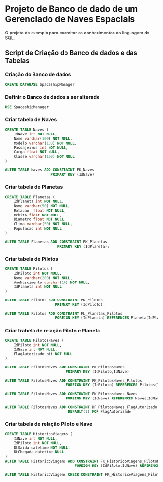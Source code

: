 # Projeto de Banco de dado de um Gerenciado de Naves Espaciais

O projeto de exemplo para exercitar os conhecimentos da linguagem de SQL.

## Script de Criação do Banco de dados e das Tabelas

### Criação do Banco de dados

```sql
CREATE DATABASE SpaceshipManager
```

### Definir o Banco de dados a ser alterado

```sql
USE SpaceshipManager
```

### Criar tabela de Naves

```sql
CREATE TABLE Naves (
	IdNave int NOT NULL,
	Nome varchar(100) NOT NULL,
	Modelo varchar(150) NOT NULL,
	Passajeiros int NOT NULL,
	Carga float NOT NULL,
	Classe varchar(100) NOT NULL
)

ALTER TABLE Naves ADD CONSTRAINT FK_Naves 
                     PRIMARY KEY (IdNave) 
```

### Criar tabela de Planetas

```sql
CREATE TABLE Planetas (
	IdPlaneta int NOT NULL,
	Nome varchar(50) NOT NULL,
	Rotacao  float NOT NULL,
	Orbita float NOT NULL,
	Diametro float NOT NULL,
	Clima varchar(50) NOT NULL,
	Populacao int NOT NULL
)

ALTER TABLE Planetas ADD CONSTRAINT PK_Planetas 
                        PRIMARY KEY (IdPlaneta);

```

### Criar tabela de Pilotos

```sql
CREATE TABLE Pilotos (
	IdPiloto int NOT NULL,
	Nome varchar(200) NOT NULL,
	AnoNascimento varchar(10) NOT NULL,
	IdPlaneta int NOT NULL
)

ALTER TABLE Pilotos ADD CONSTRAINT PK_Pilotos 
                       PRIMARY KEY (IdPiloto)

ALTER TABLE Pilotos ADD CONSTRAINT FL_Planetas_Pilotos 
                       FOREIGN KEY (IdPlaneta) REFERENCES Planeta(IdPlaneta)
```

### Criar trabela de relação Piloto e Planeta


```sql
CREATE TABLE PilotosNaves (
	IdPiloto int NOT NULL,
	IdNave int NOT NULL,
	FlagAutorizado bit NOT NULL
)

ALTER TABLE PilotosNaves ADD CONSTRAINT PK_PilotosNaves 
                            PRIMARY KEY (IdPiloto,IdNave)

ALTER TABLE PilotosNaves ADD CONSTRAINT FK_PilotosNaves_Pilotos 
                            FOREIGN KEY (IdPiloto) REFERENCES Pilotos(IdPiloto)

ALTER TABLE PilotosNaves ADD CONSTRAINT FK_PilotosNaves_Naves 
                            FOREIGN KEY (IdNave) REFERENCES Naves(IdNave)

ALTER TABLE PilotosNaves ADD CONSTRAINT DF_PilotosNaves_FlagAutorizado 
                             DEFAULT(1) FOR FlagAutorizado
```

### Criar tabela de relação Piloto e Nave

```sql
CREATE TABLE HistoricoViagens (
	IdNave int NOT NULL,
	IdPiloto int NOT NULL,
	DtSaida datetime NOT NULL,
	DtChegada datetime NULL
)
ALTER TABLE HistoricoViagens ADD CONSTRAINT FK_HistoricoViagens_PilotoNaves 
                                FOREIGN KEY (IdPiloto,IdNave) REFERENCES PilotosNaves(IdPiloto,IdNave)

ALTER TABLE HistoricoViagens CHECK CONSTRAINT FK_HistoricoViagens_PilotoNaves
```